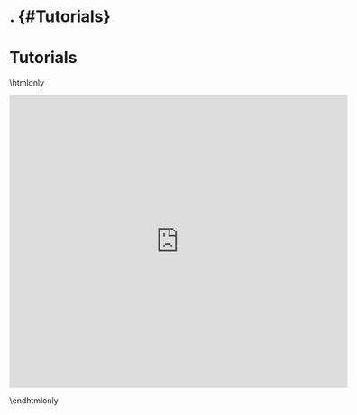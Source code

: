 .     {#Tutorials}
===============
# Tutorials


\htmlonly


<iframe class="video" width="600" height="520" align="middle" src="https://www.youtube.com/embed/mxgKw_7XRbA" frameborder="0" allow="accelerometer; autoplay; encrypted-media; gyroscope; picture-in-picture" allowfullscreen></iframe>


\endhtmlonly
